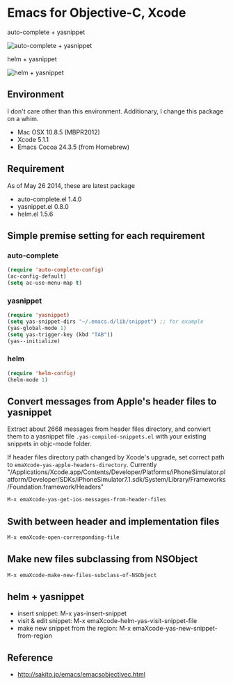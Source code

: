
# Emacs for Objective-C, Xcode

auto-complete + yasnippet

![auto-complete + yasnippet](https://raw2.github.com/ShingoFukuyama/images/master/emaXcode/emaXcode1.gif)

helm + yasnippet

![helm + yasnippet](https://raw2.github.com/ShingoFukuyama/images/master/emaXcode/emaXcode2.gif)

## Environment

I don't care other than this environment. Additionary, I change this package on a whim.

* Mac OSX 10.8.5 (MBPR2012)
* Xcode 5.1.1
* Emacs Cocoa 24.3.5 (from Homebrew)

## Requirement

As of May 26 2014, these are latest package

* auto-complete.el  1.4.0
* yasnippet.el  0.8.0
* helm.el  1.5.6

## Simple premise setting for each requirement

### auto-complete

```cl
(require 'auto-complete-config)
(ac-config-default)
(setq ac-use-menu-map t)
```

### yasnippet

```cl
(require 'yasnippet)
(setq yas-snippet-dirs "~/.emacs.d/lib/snippet") ;; for example
(yas-global-mode 1)
(setq yas-trigger-key (kbd "TAB"))
(yas--initialize)
```

### helm

```cl
(require 'helm-config)
(helm-mode 1)
```

## Convert messages from Apple's header files to yasnippet

Extract about 2668 messages from header files directory, and conviert them to a yasnippet file `.yas-compiled-snippets.el` with your existing snippets in objc-mode folder.

If header files directory path changed by Xcode's upgrade, set correct path to `emaXcode-yas-apple-headers-directory`. Currently "/Applications/Xcode.app/Contents/Developer/Platforms/iPhoneSimulator.platform/Developer/SDKs/iPhoneSimulator7.1.sdk/System/Library/Frameworks/Foundation.framework/Headers"

```cl
M-x emaXcode-yas-get-ios-messages-from-header-files
```

## Swith between header and implementation files

```cl
M-x emaXcode-open-corresponding-file
```

## Make new files subclassing from NSObject

```cl
M-x emaXcode-make-new-files-subclass-of-NSObject
```

## helm + yasnippet

* insert snippet: M-x yas-insert-snippet
* visit & edit snippet: M-x emaXcode-helm-yas-visit-snippet-file
* make new snippet from the region: M-x emaXcode-yas-new-snippet-from-region


## Reference

* http://sakito.jp/emacs/emacsobjectivec.html
